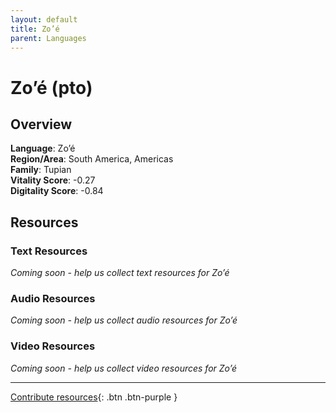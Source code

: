 ```yaml
---
layout: default
title: Zo’é
parent: Languages
---
```


# Zo’é (pto)

## Overview

**Language**: Zo’é  
**Region/Area**: South America, Americas  
**Family**: Tupian  
**Vitality Score**: -0.27  
**Digitality Score**: -0.84  

## Resources

### Text Resources
*Coming soon - help us collect text resources for Zo’é*

### Audio Resources
*Coming soon - help us collect audio resources for Zo’é*

### Video Resources
*Coming soon - help us collect video resources for Zo’é*

---

[Contribute resources](https://fairtrain.github.io/){: .btn .btn-purple }
